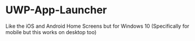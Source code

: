 # UWP-App-Launcher
Like the iOS and Android Home Screens but for Windows 10 (Specifically for mobile but this works on desktop too)
